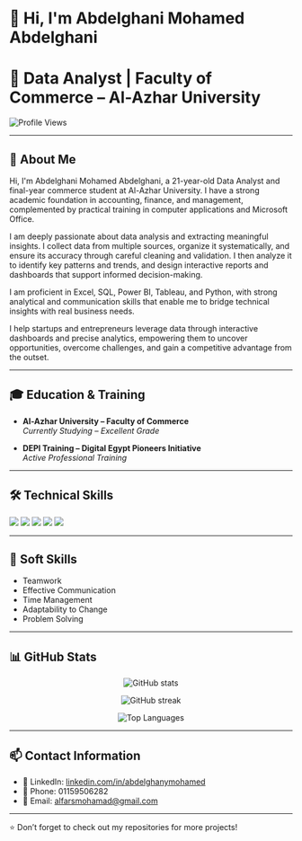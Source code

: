  # 👋 Hi, I'm Abdelghani Mohamed Abdelghani  

# 🎯 **Data Analyst | Faculty of Commerce – Al-Azhar University**  

![Profile Views](https://komarev.com/ghpvc/?username=abdelghanymohamed&label=Profile%20Views&color=0e75b6&style=flat)  

---

## 📌 About Me  
Hi, I'm Abdelghani Mohamed Abdelghani, a 21-year-old Data Analyst and final-year commerce student at Al-Azhar University. I have a strong academic foundation in accounting, finance, and management, complemented by practical training in computer applications and Microsoft Office.  

I am deeply passionate about data analysis and extracting meaningful insights. I collect data from multiple sources, organize it systematically, and ensure its accuracy through careful cleaning and validation. I then analyze it to identify key patterns and trends, and design interactive reports and dashboards that support informed decision-making.  

I am proficient in Excel, SQL, Power BI, Tableau, and Python, with strong analytical and communication skills that enable me to bridge technical insights with real business needs.  

I help startups and entrepreneurs leverage data through interactive dashboards and precise analytics, empowering them to uncover opportunities, overcome challenges, and gain a competitive advantage from the outset.  

---

## 🎓 Education & Training  

- **Al-Azhar University – Faculty of Commerce**  
  *Currently Studying – Excellent Grade*  

- **DEPI Training – Digital Egypt Pioneers Initiative**  
  *Active Professional Training*  

---

## 🛠️ Technical Skills  

<p align="left">  
  <img src="https://img.shields.io/badge/Excel-217346?style=for-the-badge&logo=microsoft-excel&logoColor=white"/>  
  <img src="https://img.shields.io/badge/Power%20BI-F2C811?style=for-the-badge&logo=powerbi&logoColor=black"/>  
  <img src="https://img.shields.io/badge/SQL-4479A1?style=for-the-badge&logo=postgresql&logoColor=white"/>  
  <img src="https://img.shields.io/badge/Python-3776AB?style=for-the-badge&logo=python&logoColor=white"/>  
  <img src="https://img.shields.io/badge/Tableau-E97627?style=for-the-badge&logo=tableau&logoColor=white"/>  
</p>  

---

## 🤝 Soft Skills  
- Teamwork  
- Effective Communication  
- Time Management  
- Adaptability to Change  
- Problem Solving  

---

## 📊 GitHub Stats  
<p align="center">  
  <img src="https://github-readme-stats.vercel.app/api?username=abdelghanymohamed&show_icons=true&theme=tokyonight" alt="GitHub stats"/>  
</p>  

<p align="center">  
  <img src="https://github-readme-streak-stats.herokuapp.com/?user=abdelghanymohamed&theme=tokyonight" alt="GitHub streak"/>  
</p>  

<p align="center">  
  <img src="https://github-readme-stats.vercel.app/api/top-langs/?username=abdelghanymohamed&layout=compact&theme=tokyonight" alt="Top Languages"/>  
</p>  

---

## 📫 Contact Information  
- 💼 LinkedIn: [linkedin.com/in/abdelghanymohamed](https://www.linkedin.com/in/abdelghanymohamed)  
- 📱 Phone: 01159506282  
- 📧 Email: alfarsmohamad@gmail.com  

---

⭐️ Don’t forget to check out my repositories for more projects!


<!--
**alfarsmohhamad-lang/alfarsmohhamad-lang** is a ✨ _special_ ✨ repository because its `README.md` (this file) appears on your GitHub profile.

Here are some ideas to get you started:

- 🔭 I’m currently working on ...
- 🌱 I’m currently learning ...
- 👯 I’m looking to collaborate on ...
- 🤔 I’m looking for help with ...
- 💬 Ask me about ...
- 📫 How to reach me: ...
- 😄 Pronouns: ...
- ⚡ Fun fact: ...
-->
